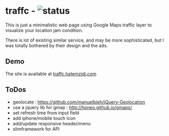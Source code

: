 # traffc - ![status](https://img.shields.io/codeship/e90f5b40-c196-0132-3cad-3eb2295b72b3/master.svg)

This is just a minimalistic web page using Google Maps traffic layer to visualize your location jam condition.

There is lot of existing similar service, and may be more sophisticated, but I was totally bothered by their design and the ads.


## Demo
The site is available at [traffc.hatemzidi.com](http://traffc.hatemzidi.com/)

## ToDos
- geolocate : https://github.com/manuelbieh/jQuery-Geolocation
- use a jquery lib for gmap : http://hpneo.github.io/gmaps/
- set refresh time from input field
- add iphone/mobile touch icon
- add/update responsive header/menu
- slimframework for API